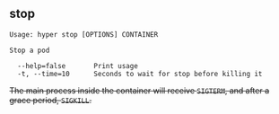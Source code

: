 ## stop

    Usage: hyper stop [OPTIONS] CONTAINER

    Stop a pod

      --help=false       Print usage
      -t, --time=10      Seconds to wait for stop before killing it

~~The main process inside the container will receive `SIGTERM`, and after a grace
period, `SIGKILL`.~~
